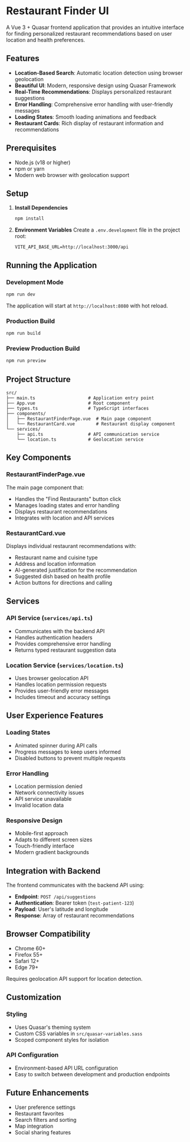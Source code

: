# Restaurant Finder UI

A Vue 3 + Quasar frontend application that provides an intuitive interface for finding personalized restaurant recommendations based on user location and health preferences.

## Features

- **Location-Based Search**: Automatic location detection using browser geolocation
- **Beautiful UI**: Modern, responsive design using Quasar Framework
- **Real-Time Recommendations**: Displays personalized restaurant suggestions
- **Error Handling**: Comprehensive error handling with user-friendly messages
- **Loading States**: Smooth loading animations and feedback
- **Restaurant Cards**: Rich display of restaurant information and recommendations

## Prerequisites

- Node.js (v18 or higher)
- npm or yarn
- Modern web browser with geolocation support

## Setup

1. **Install Dependencies**
   ```bash
   npm install
   ```

2. **Environment Variables**
   Create a `.env.development` file in the project root:
   ```
   VITE_API_BASE_URL=http://localhost:3000/api
   ```

## Running the Application

### Development Mode
```bash
npm run dev
```
The application will start at `http://localhost:8080` with hot reload.

### Production Build
```bash
npm run build
```

### Preview Production Build
```bash
npm run preview
```

## Project Structure

```
src/
├── main.ts                    # Application entry point
├── App.vue                    # Root component
├── types.ts                   # TypeScript interfaces
├── components/
│   ├── RestaurantFinderPage.vue  # Main page component
│   └── RestaurantCard.vue        # Restaurant display component
└── services/
    ├── api.ts                 # API communication service
    └── location.ts            # Geolocation service
```

## Key Components

### RestaurantFinderPage.vue
The main page component that:
- Handles the "Find Restaurants" button click
- Manages loading states and error handling
- Displays restaurant recommendations
- Integrates with location and API services

### RestaurantCard.vue
Displays individual restaurant recommendations with:
- Restaurant name and cuisine type
- Address and location information
- AI-generated justification for the recommendation
- Suggested dish based on health profile
- Action buttons for directions and calling

## Services

### API Service (`services/api.ts`)
- Communicates with the backend API
- Handles authentication headers
- Provides comprehensive error handling
- Returns typed restaurant suggestion data

### Location Service (`services/location.ts`)
- Uses browser geolocation API
- Handles location permission requests
- Provides user-friendly error messages
- Includes timeout and accuracy settings

## User Experience Features

### Loading States
- Animated spinner during API calls
- Progress messages to keep users informed
- Disabled buttons to prevent multiple requests

### Error Handling
- Location permission denied
- Network connectivity issues
- API service unavailable
- Invalid location data

### Responsive Design
- Mobile-first approach
- Adapts to different screen sizes
- Touch-friendly interface
- Modern gradient backgrounds

## Integration with Backend

The frontend communicates with the backend API using:
- **Endpoint**: `POST /api/suggestions`
- **Authentication**: Bearer token (`test-patient-123`)
- **Payload**: User's latitude and longitude
- **Response**: Array of restaurant recommendations

## Browser Compatibility

- Chrome 60+
- Firefox 55+
- Safari 12+
- Edge 79+

Requires geolocation API support for location detection.

## Customization

### Styling
- Uses Quasar's theming system
- Custom CSS variables in `src/quasar-variables.sass`
- Scoped component styles for isolation

### API Configuration
- Environment-based API URL configuration
- Easy to switch between development and production endpoints

## Future Enhancements

- User preference settings
- Restaurant favorites
- Search filters and sorting
- Map integration
- Social sharing features
